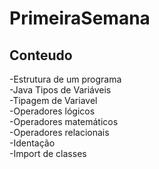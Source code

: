 # PrimeiraSemana

## Conteudo
-Estrutura de um programa <br>
-Java Tipos de Variáveis <br>
-Tipagem de Variavel <br>
-Operadores lógicos <br>
-Operadores matemáticos <br>
-Operadores relacionais <br>
-Identação <br>
-Import de classes 
